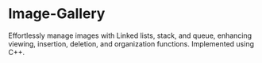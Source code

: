 # Image-Gallery
Effortlessly manage images with Linked lists, stack, and queue, enhancing viewing, insertion, deletion, and organization functions.
Implemented using C++.
